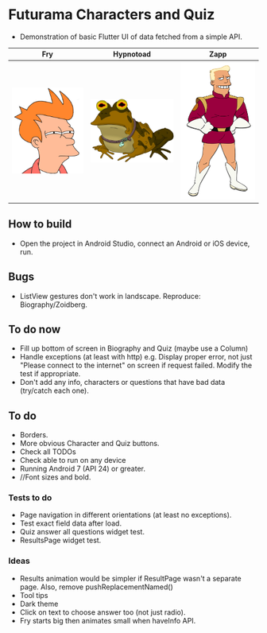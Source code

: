 # Futurama Characters and Quiz

- Demonstration of basic Flutter UI of data fetched from a simple API.

| Fry  | Hypnotoad | Zapp |
| ------------- | ------------- | ------------- |
| <img src="https://github.com/paulsump/futurama_quiz/blob/5cb265aac059b56153f73e9c09201f0418134a24/images/fry.png" width="248"> | <img src="https://github.com/paulsump/futurama_quiz/blob/5cb265aac059b56153f73e9c09201f0418134a24/images/hypnotoad.png" width="248"> | <img src="https://github.com/paulsump/futurama_quiz/blob/5cb265aac059b56153f73e9c09201f0418134a24/images/zapp.png" width="248"> |

## How to build

- Open the project in Android Studio, connect an Android or iOS device, run.

## Bugs

- ListView gestures don't work in landscape. Reproduce: Biography/Zoidberg.


## To do now

- Fill up bottom of screen in Biography and Quiz (maybe use a Column)
- Handle exceptions (at least with http) e.g. Display proper error, not just "Please connect to the
  internet" on screen if request failed. Modify the test if appropriate.
- Don't add any info, characters or questions that have bad data (try/catch each one).

## To do

- Borders.
- More obvious Character and Quiz buttons.
- Check all TODOs
- Check able to run on any device
- Running Android 7 (API 24) or greater.
- //Font sizes and bold.

### Tests to do

- Page navigation in different orientations (at least no exceptions).
- Test exact field data after load.
- Quiz answer all questions widget test.
- ResultsPage widget test.

### Ideas

- Results animation would be simpler if ResultPage wasn't a separate page. Also, remove
  pushReplacementNamed()
- Tool tips
- Dark theme
- Click on text to choose answer too (not just radio).
- Fry starts big then animates small when haveInfo API.

